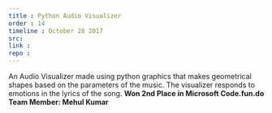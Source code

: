 ```yaml
---
title : Python Audio Visualizer
order : 14
timeline : October 28 2017
src: 
link : 
repo : 
---
```


An Audio Visualizer made using python graphics that makes geometrical shapes based on the parameters of the music. The visualizer responds to emotions in the lyrics of the song. 
**Won 2nd Place in Microsoft Code.fun.do**
**Team Member: Mehul Kumar**

